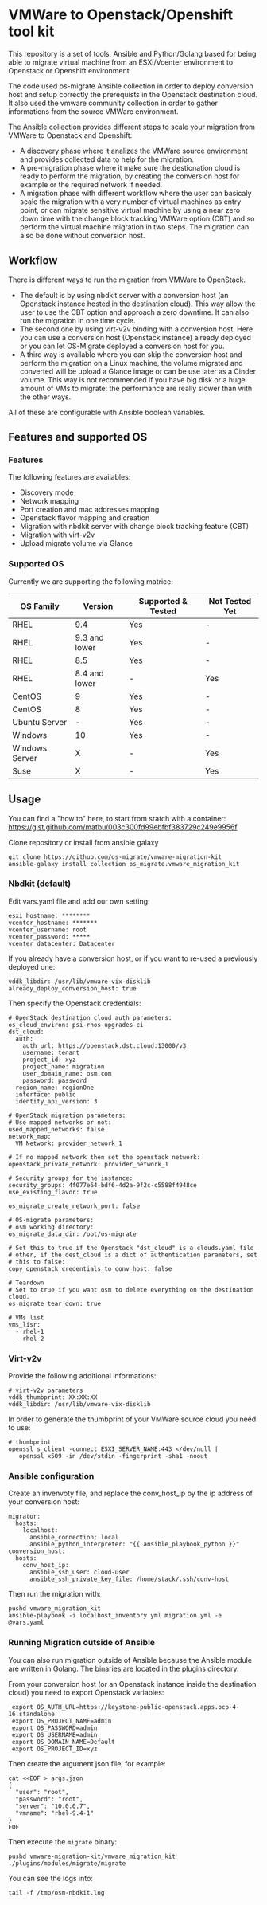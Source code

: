 # VMWare to Openstack/Openshift tool kit

This repository is a set of tools, Ansible and Python/Golang based for being able to migrate
virtual machine from an ESXi/Vcenter environment to Openstack or Openshift environment.

The code used os-migrate Ansible collection in order to deploy conversion host and setup
correctly the prerequists in the Openstack destination cloud.
It also used the vmware community collection in order to gather informations from the source
VMWare environment.

The Ansible collection provides different steps to scale your migration from VMWare to Openstack
and Openshift:

* A discovery phase where it analizes the VMWare source environment and provides collected data
to help for the migration.
* A pre-migration phase where it make sure the destionation cloud is ready to perform the migration,
by creating the conversion host for example or the required network if needed.
* A migration phase with different workflow where the user can basicaly scale the migration with
a very number of virtual machines as entry point, or can migrate sensitive virtual machine by using
a near zero down time with the change block tracking VMWare option (CBT) and so perform the virtual
machine migration in two steps. The migration can also be done without conversion host.

## Workflow

There is different ways to run the migration from VMWare to OpenStack.

* The default is by using nbdkit server with a conversion host (an Openstack instance hosted in the destination cloud).
This way allow the user to use the CBT option and approach a zero downtime. It can also run the migration in one time cycle.
* The second one by using virt-v2v binding with a conversion host. Here you can use a conversion
host (Openstack instance) already deployed or you can let OS-Migrate deployed a conversion host
for you.
* A third way is available where you can skip the conversion host and perform the migration on a Linux machine, the volume
migrated and converted will be upload a Glance image or can be use later as a Cinder volume. This way is not recommended if
you have big disk or a huge amount of VMs to migrate: the performance are really slower than with the other ways.

All of these are configurable with Ansible boolean variables.


## Features and supported OS

### Features

The following features are availables:

* Discovery mode
* Network mapping
* Port creation and mac addresses mapping
* Openstack flavor mapping and creation
* Migration with nbdkit server with change block tracking feature (CBT)
* Migration with virt-v2v
* Upload migrate volume via Glance


### Supported OS

Currently we are supporting the following matrice:

| OS Family       | Version         | Supported & Tested | Not Tested Yet |
|-----------------|-----------------|--------------------|----------------|
| RHEL            | 9.4            | Yes                | -              |
| RHEL            | 9.3 and lower  | Yes                | -              |
| RHEL            | 8.5            | Yes                | -              |
| RHEL            | 8.4 and lower  | -                  | Yes            |
| CentOS          | 9              | Yes                | -              |
| CentOS          | 8              | Yes                | -              |
| Ubuntu Server   | -              | Yes                | -              |
| Windows         | 10             | Yes                | -              |
| Windows Server  | X              | -                  | Yes            |
| Suse            | X              | -                  | Yes            |

## Usage

You can find a "how to" here, to start from sratch with a container:
https://gist.github.com/matbu/003c300fd99ebfbf383729c249e9956f 

Clone repository or install from ansible galaxy

```
git clone https://github.com/os-migrate/vmware-migration-kit
ansible-galaxy install collection os_migrate.vmware_migration_kit
```

### Nbdkit (default)

Edit vars.yaml file and add our own setting:

```
esxi_hostname: ********
vcenter_hostname: *******
vcenter_username: root
vcenter_password: *****
vcenter_datacenter: Datacenter
```

If you already have a conversion host, or if you want to re-used a previously deployed one:

```
vddk_libdir: /usr/lib/vmware-vix-disklib
already_deploy_conversion_host: true
```

Then specify the Openstack credentials:

```
# OpenStack destination cloud auth parameters:
os_cloud_environ: psi-rhos-upgrades-ci
dst_cloud:
  auth:
    auth_url: https://openstack.dst.cloud:13000/v3
    username: tenant
    project_id: xyz
    project_name: migration
    user_domain_name: osm.com
    password: password
  region_name: regionOne
  interface: public
  identity_api_version: 3

# OpenStack migration parameters:
# Use mapped networks or not:
used_mapped_networks: false
network_map:
  VM Network: provider_network_1

# If no mapped network then set the openstack network:
openstack_private_network: provider_network_1

# Security groups for the instance:
security_groups: 4f077e64-bdf6-4d2a-9f2c-c5588f4948ce
use_existing_flavor: true

os_migrate_create_network_port: false

# OS-migrate parameters:
# osm working directory:
os_migrate_data_dir: /opt/os-migrate

# Set this to true if the Openstack "dst_cloud" is a clouds.yaml file
# other, if the dest_cloud is a dict of authentication parameters, set
# this to false:
copy_openstack_credentials_to_conv_host: false

# Teardown
# Set to true if you want osm to delete everything on the destination cloud.
os_migrate_tear_down: true

# VMs list
vms_lisr:
  - rhel-1
  - rhel-2
```

### Virt-v2v

Provide the following additional informations:

```
# virt-v2v parameters
vddk_thumbprint: XX:XX:XX
vddk_libdir: /usr/lib/vmware-vix-disklib
```

In order to generate the thumbprint of your VMWare source cloud you need to use:

```
# thumbprint
openssl s_client -connect ESXI_SERVER_NAME:443 </dev/null |
   openssl x509 -in /dev/stdin -fingerprint -sha1 -noout
```

### Ansible configuration

Create an invenvoty file, and replace the conv_host_ip by the ip address of your
conversion host:

```
migrator:
  hosts:
    localhost:
      ansible_connection: local
      ansible_python_interpreter: "{{ ansible_playbook_python }}"
conversion_host:
  hosts:
    conv_host_ip:
      ansible_ssh_user: cloud-user
      ansible_ssh_private_key_file: /home/stack/.ssh/conv-host

```

Then run the migration with:

```
pushd vmware_migration_kit
ansible-playbook -i localhost_inventory.yml migration.yml -e @vars.yaml
```

### Running Migration outside of Ansible

You can also run migration outside of Ansible because the Ansible module are written in Golang.
The binaries are located in the plugins directory.

From your conversion host (or an Openstack instance inside the destination cloud) you need to export
Openstack variables:

```
 export OS_AUTH_URL=https://keystone-public-openstack.apps.ocp-4-16.standalone
 export OS_PROJECT_NAME=admin
 export OS_PASSWORD=admin
 export OS_USERNAME=admin
 export OS_DOMAIN_NAME=Default
 export OS_PROJECT_ID=xyz
 ```

Then create the argument json file, for example:

```
cat <<EOF > args.json
{
  "user": "root",
  "password": "root",
  "server": "10.0.0.7",
  "vmname": "rhel-9.4-1"
}
EOF
```

Then execute the `migrate` binary:

```
pushd vmware-migration-kit/vmware_migration_kit
./plugins/modules/migrate/migrate
```

You can see the logs into:

```
tail -f /tmp/osm-nbdkit.log
```